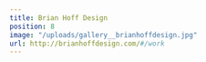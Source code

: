 ```yaml
---
title: Brian Hoff Design
position: 8
image: "/uploads/gallery__brianhoffdesign.jpg"
url: http://brianhoffdesign.com/#/work
---
```


